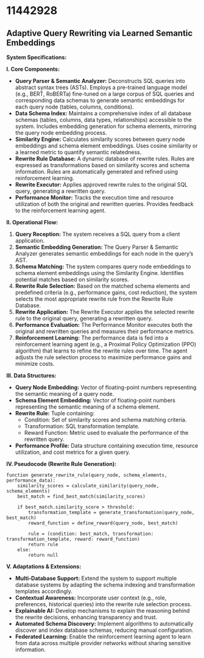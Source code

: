 # 11442928

## Adaptive Query Rewriting via Learned Semantic Embeddings

**System Specifications:**

**I. Core Components:**

*   **Query Parser & Semantic Analyzer:** Deconstructs SQL queries into abstract syntax trees (ASTs). Employs a pre-trained language model (e.g., BERT, RoBERTa) fine-tuned on a large corpus of SQL queries and corresponding data schemas to generate semantic embeddings for each query node (tables, columns, conditions).
*   **Data Schema Index:** Maintains a comprehensive index of all database schemas (tables, columns, data types, relationships) accessible to the system. Includes embedding generation for schema elements, mirroring the query node embedding process.
*   **Similarity Engine:**  Calculates similarity scores between query node embeddings and schema element embeddings. Uses cosine similarity or a learned metric to quantify semantic relatedness.
*   **Rewrite Rule Database:**  A dynamic database of rewrite rules. Rules are expressed as transformations based on similarity scores and schema information. Rules are automatically generated and refined using reinforcement learning.
*   **Rewrite Executor:**  Applies approved rewrite rules to the original SQL query, generating a rewritten query.
*   **Performance Monitor:** Tracks the execution time and resource utilization of both the original and rewritten queries. Provides feedback to the reinforcement learning agent.

**II. Operational Flow:**

1.  **Query Reception:** The system receives a SQL query from a client application.
2.  **Semantic Embedding Generation:** The Query Parser & Semantic Analyzer generates semantic embeddings for each node in the query’s AST.
3.  **Schema Matching:** The system compares query node embeddings to schema element embeddings using the Similarity Engine. Identifies potential matches based on similarity scores.
4.  **Rewrite Rule Selection:** Based on the matched schema elements and predefined criteria (e.g., performance gains, cost reduction), the system selects the most appropriate rewrite rule from the Rewrite Rule Database.
5.  **Rewrite Application:** The Rewrite Executor applies the selected rewrite rule to the original query, generating a rewritten query.
6.  **Performance Evaluation:** The Performance Monitor executes both the original and rewritten queries and measures their performance metrics.
7.  **Reinforcement Learning:** The performance data is fed into a reinforcement learning agent (e.g., a Proximal Policy Optimization (PPO) algorithm) that learns to refine the rewrite rules over time. The agent adjusts the rule selection process to maximize performance gains and minimize costs.

**III. Data Structures:**

*   **Query Node Embedding:** Vector of floating-point numbers representing the semantic meaning of a query node.
*   **Schema Element Embedding:** Vector of floating-point numbers representing the semantic meaning of a schema element.
*   **Rewrite Rule:** Tuple containing:
    *   Condition: Set of similarity scores and schema matching criteria.
    *   Transformation: SQL transformation template.
    *   Reward Function: Metric used to evaluate the performance of the rewritten query.
*   **Performance Profile:**  Data structure containing execution time, resource utilization, and cost metrics for a given query.

**IV. Pseudocode (Rewrite Rule Generation):**

```
function generate_rewrite_rule(query_node, schema_elements, performance_data):
    similarity_scores = calculate_similarity(query_node, schema_elements)
    best_match = find_best_match(similarity_scores)

    if best_match.similarity_score > threshold:
        transformation_template = generate_transformation(query_node, best_match)
        reward_function = define_reward(query_node, best_match)

        rule = (condition: best_match, transformation: transformation_template, reward: reward_function)
        return rule
    else:
        return null
```

**V. Adaptations & Extensions:**

*   **Multi-Database Support:** Extend the system to support multiple database systems by adapting the schema indexing and transformation templates accordingly.
*   **Contextual Awareness:** Incorporate user context (e.g., role, preferences, historical queries) into the rewrite rule selection process.
*   **Explainable AI:** Develop mechanisms to explain the reasoning behind the rewrite decisions, enhancing transparency and trust.
*   **Automated Schema Discovery:** Implement algorithms to automatically discover and index database schemas, reducing manual configuration.
*   **Federated Learning:** Enable the reinforcement learning agent to learn from data across multiple provider networks without sharing sensitive information.